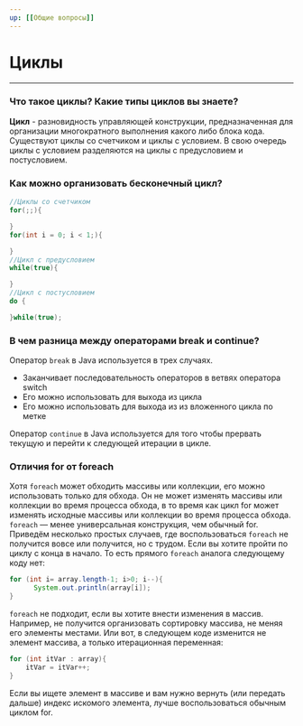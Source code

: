 ```yaml
---
up: [[Общие вопросы]]
---
```

# Циклы
---
### Что такое циклы? Какие типы циклов вы знаете?
**Цикл** - разновидность управляющей конструкции, предназначенная для организации многократного выполнения какого либо блока кода.
Существуют циклы со счетчиком и циклы с условием. В свою очередь циклы с условием разделяются на циклы с предусловием и постусловием.

### Как можно организовать бесконечный цикл?
```java
//Циклы со счетчиком
for(;;){

}
for(int i = 0; i < 1;){

}
//Цикл c предусловием
while(true){

}
//Цикл c постусловием
do {

}while(true);

```

### В чем разница между операторами break и continue?
Оператор `break` в Java используется в трех случаях.
* Заканчивает последовательность операторов в ветвях оператора switch
* Его можно использовать для выхода из цикла
* Его можно использовать для выхода из из вложенного цикла по метке

Оператор `continue` в Java используется для того чтобы прервать текущую и перейти к следующей итерации в цикле.

### Отличия for от foreach
Хотя `foreach` может обходить массивы или коллекции, его можно использовать только для обхода. Он не может изменять массивы или коллекции во время процесса обхода, в то время как цикл for может изменять исходные массивы или коллекции во время процесса обхода.
`foreach` — менее универсальная конструкция, чем обычный for. Приведём несколько простых случаев, где воспользоваться `foreach` не получится вовсе или получится, но с трудом. 
Если вы хотите пройти по циклу с конца в начало. То есть прямого `foreach` аналога следующему коду нет:
```java
for (int i= array.length-1; i>0; i--){
      System.out.println(array[i]);
}
```

`foreach` не подходит, если вы хотите внести изменения в массив. Например, не получится организовать сортировку массива, не меняя его элементы местами. Или вот, в следующем коде изменится не элемент массива, а только итерационная переменная:
```java
for (int itVar : array){
    itVar = itVar++;
}
```
Если вы ищете элемент в массиве и вам нужно вернуть (или передать дальше) индекс искомого элемента, лучше воспользоваться обычным циклом for.